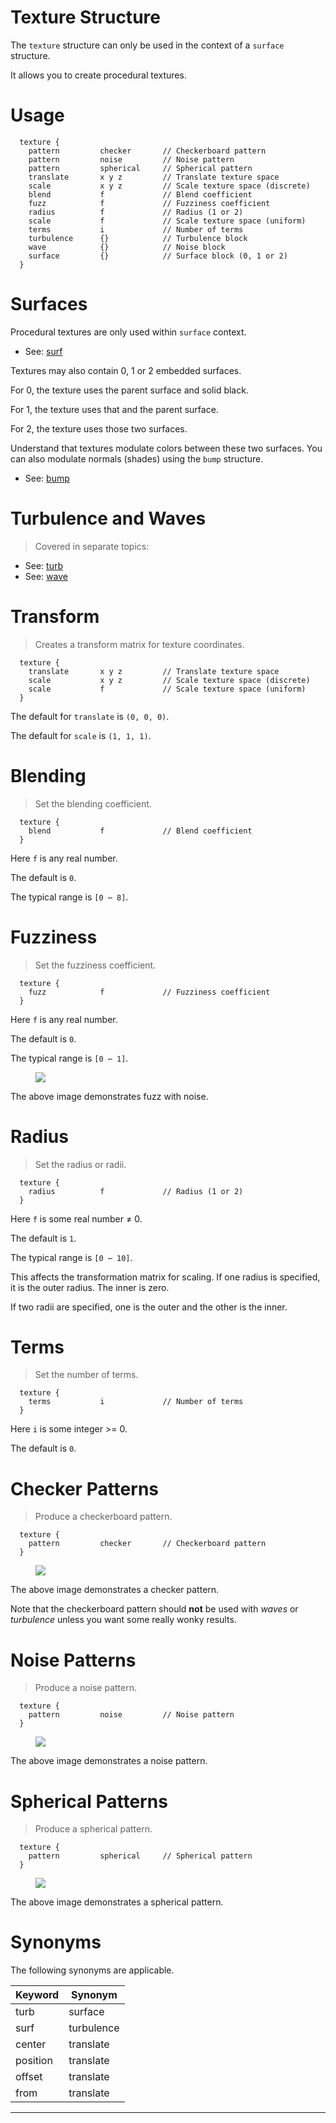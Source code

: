<link rel="stylesheet" href="../assets/help.css"/>

# Texture Structure

The `texture` structure can only be used in the context of a `surface` structure.

It allows you to create procedural textures.

# Usage

```
  texture {
    pattern         checker       // Checkerboard pattern
    pattern         noise         // Noise pattern
    pattern         spherical     // Spherical pattern
    translate       x y z         // Translate texture space
    scale           x y z         // Scale texture space (discrete)
    blend           f             // Blend coefficient
    fuzz            f             // Fuzziness coefficient
    radius          f             // Radius (1 or 2)
    scale           f             // Scale texture space (uniform)
    terms           i             // Number of terms
    turbulence      {}            // Turbulence block
    wave            {}            // Noise block
    surface         {}            // Surface block (0, 1 or 2)
  }
```

# Surfaces

Procedural textures are only used within `surface` context.

[surf]: <../surf/surf.html>

* See: [surf][surf]

Textures may also contain 0, 1 or 2 embedded surfaces.

For 0, the texture uses the parent surface and solid black.

For 1, the texture uses that and the parent surface.

For 2, the texture uses those two surfaces.

Understand that textures modulate colors between these two surfaces. You
can also modulate normals (shades) using the `bump` structure.

[bump]: <../bump/bump.html>

* See: [bump][bump]

# Turbulence and Waves

> Covered in separate topics:

[turb]: <../turb/turb.html>
[wave]: <../wave/wave.html>

* See: [turb][turb]
* See: [wave][wave]

# Transform

> Creates a transform matrix for texture coordinates.

```
  texture {
    translate       x y z         // Translate texture space
    scale           x y z         // Scale texture space (discrete)
    scale           f             // Scale texture space (uniform)
  }
```

The default for `translate` is `(0, 0, 0)`.

The default for `scale` is `(1, 1, 1)`.

# Blending

> Set the blending coefficient.

```
  texture {
    blend           f             // Blend coefficient
  }
```

Here `f` is any real number.

The default is `0`.

The typical range is `[0 ⋯ 8]`.

# Fuzziness

> Set the fuzziness coefficient.

```
  texture {
    fuzz            f             // Fuzziness coefficient
  }
```

Here `f` is any real number.

The default is `0`.

The typical range is `[0 ⋯ 1]`.

<figure>
<img src="../art/noise-fuzz.png" />
</figure>

The above image demonstrates fuzz with noise.

# Radius

> Set the radius or radii.

```
  texture {
    radius          f             // Radius (1 or 2)
  }
```

Here `f` is some real number ≠ 0.

The default is `1`.

The typical range is `[0 ⋯ 10]`.

This affects the transformation matrix for scaling. If one radius is
specified, it is the outer radius. The inner is zero.

If two radii are specified, one is the outer and the other
is the inner.

# Terms

> Set the number of terms.

```
  texture {
    terms           i             // Number of terms
  }
```

Here `i` is some integer >= 0.

The default is `0`.

# Checker Patterns

> Produce a checkerboard pattern.

```
  texture {
    pattern         checker       // Checkerboard pattern
  }
```

<figure>
<img src="../art/checker.png" />
</figure>

The above image demonstrates a checker pattern.

Note that the checkerboard pattern should **not** be used with _waves_ or _turbulence_
unless you want some really wonky results.

# Noise Patterns

> Produce a noise pattern.

```
  texture {
    pattern         noise         // Noise pattern
  }
```

<figure>
<img src="../art/noise.png" />
</figure>

The above image demonstrates a noise pattern.

# Spherical Patterns

> Produce a spherical pattern.

```
  texture {
    pattern         spherical     // Spherical pattern
  }
```

<figure>
<img src="../art/spherical.png" />
</figure>

The above image demonstrates a spherical pattern.

# Synonyms

The following synonyms are applicable.

| Keyword | Synonym |
| - | - |
| turb | surface |
| surf | turbulence |
| center | translate |
| position | translate |
| offset | translate |
| from  | translate |

---

